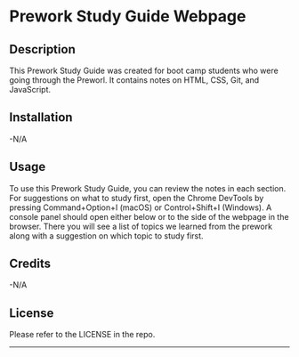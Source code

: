 # Prework Study Guide Webpage

## Description

This Prework Study Guide was created for boot camp students who were going through the Preworl. It contains notes on HTML, CSS, Git, and JavaScript.

## Installation

-N/A

## Usage

To use this Prework Study Guide, you can review the notes in each section. For suggestions on what to study first, open the Chrome DevTools by pressing Command+Option+I (macOS) or Control+Shift+I (Windows). A console panel should open either below or to the side of the webpage in the browser. There you will see a list of topics we learned from the prework along with a suggestion on which topic to study first.

## Credits

-N/A

## License

Please refer to the LICENSE in the repo.

---